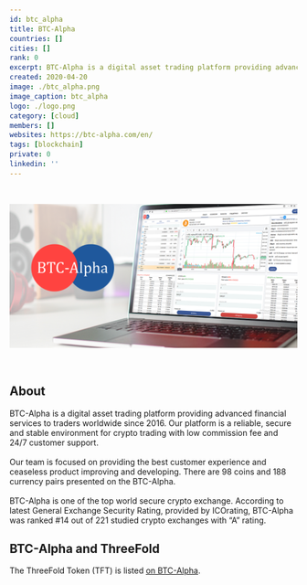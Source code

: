 ```yaml
---
id: btc_alpha
title: BTC-Alpha
countries: []
cities: []
rank: 0
excerpt: BTC-Alpha is a digital asset trading platform providing advanced financial services to traders worldwide since 2016.
created: 2020-04-20
image: ./btc_alpha.png
image_caption: btc_alpha
logo: ./logo.png
category: [cloud]
members: []
websites: https://btc-alpha.com/en/
tags: [blockchain]
private: 0
linkedin: ''
---
```


<br/>

![btc_alpha](./btc_alpha2.png)

<br/>

## About

BTC-Alpha is a digital asset trading platform providing advanced financial services to traders worldwide since 2016. Our platform is a reliable, secure and stable environment for crypto trading with low commission fee and 24/7 customer support.
<br/>
<br/>
Our team is focused on providing the best customer experience and ceaseless product improving and developing. There are 98 coins and 188 currency pairs presented on the BTC-Alpha.
<br/>
<br/>
BTC-Alpha is one of the top world secure crypto exchange.
According to latest General Exchange Security Rating, provided by ICOrating, BTC-Alpha was ranked #14 out of 221 studied crypto exchanges with “A” rating.

## BTC-Alpha and ThreeFold

The ThreeFold Token (TFT) is listed [on BTC-Alpha](https://btc-alpha.com/en/coin/TFT).

<!-- ## Support this project

## TFGrid Solution

### Roadmap -->
